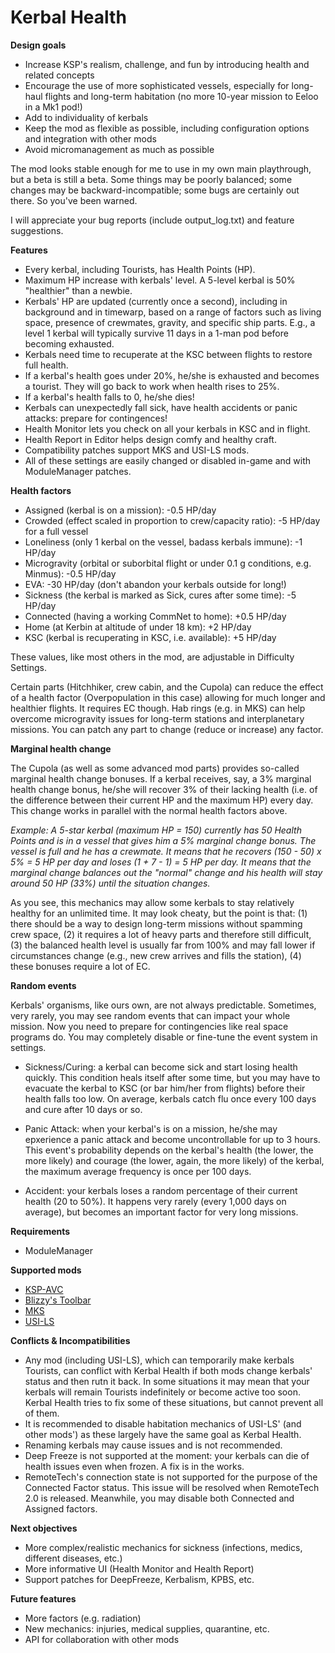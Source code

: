 # Kerbal Health

**Design goals**

- Increase KSP's realism, challenge, and fun by introducing health and related concepts
- Encourage the use of more sophisticated vessels, especially for long-haul flights and long-term habitation (no more 10-year mission to Eeloo in a Mk1 pod!)
- Add to individuality of kerbals
- Keep the mod as flexible as possible, including configuration options and integration with other mods
- Avoid micromanagement as much as possible

The mod looks stable enough for me to use in my own main playthrough, but a beta is still a beta. Some things may be poorly balanced; some changes may be backward-incompatible; some bugs are certainly out there. So you've been warned.

I will appreciate your bug reports (include output_log.txt) and feature suggestions.

**Features**

- Every kerbal, including Tourists, has Health Points (HP).
- Maximum HP increase with kerbals' level. A 5-level kerbal is 50% "healthier" than a newbie.
- Kerbals' HP are updated (currently once a second), including in background and in timewarp, based on a range of factors such as living space, presence of crewmates, gravity, and specific ship parts. E.g., a level 1 kerbal will typically survive 11 days in a 1-man pod before becoming exhausted.
- Kerbals need time to recuperate at the KSC between flights to restore full health.
- If a kerbal's health goes under 20%, he/she is exhausted and becomes a tourist. They will go back to work when health rises to 25%.
- If a kerbal's health falls to 0, he/she dies!
- Kerbals can unexpectedly fall sick, have health accidents or panic attacks: prepare for contingences!
- Health Monitor lets you check on all your kerbals in KSC and in flight.
- Health Report in Editor helps design comfy and healthy craft.
- Compatibility patches support MKS and USI-LS mods.
- All of these settings are easily changed or disabled in-game and with ModuleManager patches.

**Health factors**

- Assigned (kerbal is on a mission): -0.5 HP/day
- Crowded (effect scaled in proportion to crew/capacity ratio): -5 HP/day for a full vessel
- Loneliness (only 1 kerbal on the vessel, badass kerbals immune): -1 HP/day
- Microgravity (orbital or suborbital flight or under 0.1 g conditions, e.g. Minmus): -0.5 HP/day
- EVA: -30 HP/day (don't abandon your kerbals outside for long!)
- Sickness (the kerbal is marked as Sick, cures after some time): -5 HP/day
- Connected (having a working CommNet to home): +0.5 HP/day
- Home (at Kerbin at altitude of under 18 km): +2 HP/day
- KSC (kerbal is recuperating in KSC, i.e. available): +5 HP/day

These values, like most others in the mod, are adjustable in Difficulty Settings.

Certain parts (Hitchhiker, crew cabin, and the Cupola) can reduce the effect of a health factor (Overpopulation in this case) allowing for much longer and healthier flights. It requires EC though. Hab rings (e.g. in MKS) can help overcome microgravity issues for long-term stations and interplanetary missions. You can patch any part to change (reduce or increase) any factor.

**Marginal health change**

The Cupola (as well as some advanced mod parts) provides so-called marginal health change bonuses. If a kerbal receives, say, a 3% marginal health change bonus, he/she will recover 3% of their lacking health (i.e. of the difference between their current HP and the maximum HP) every day. This change works in parallel with the normal health factors above.

*Example: A 5-star kerbal (maximum HP = 150) currently has 50 Health Points and is in a vessel that gives him a 5% marginal change bonus. The vessel is full and he has a crewmate. It means that he recovers (150 - 50) x 5% = 5 HP per day and loses (1 + 7 - 1) = 5 HP per day. It means that the marginal change balances out the "normal" change and his health will stay around 50 HP (33%) until the situation changes.*

As you see, this mechanics may allow some kerbals to stay relatively healthy for an unlimited time. It may look cheaty, but the point is that: (1) there should be a way to design long-term missions without spamming crew space, (2) it requires a lot of heavy parts and therefore still difficult, (3) the balanced health level is usually far from 100% and may fall lower if circumstances change (e.g., new crew arrives and fills the station), (4) these bonuses require a lot of EC.

**Random events**

Kerbals' organisms, like ours own, are not always predictable. Sometimes, very rarely, you may see random events that can impact your whole mission. Now you need to prepare for contingencies like real space programs do. You may completely disable or fine-tune the event system in settings.

- Sickness/Curing: a kerbal can become sick and start losing health quickly. This condition heals itself after some time, but you may have to evacuate the kerbal to KSC (or bar him/her from flights) before their health falls too low. On average, kerbals catch flu once every 100 days and cure after 10 days or so.

- Panic Attack: when your kerbal's is on a mission, he/she may epxerience a panic attack and become uncontrollable for up to 3 hours. This event's probability depends on the kerbal's health (the lower, the more likely) and courage (the lower, again, the more likely) of the kerbal, the maximum average frequency is once per 100 days.

- Accident: your kerbals loses a random percentage of their current health (20 to 50%). It happens very rarely (every 1,000 days on average), but becomes an important factor for very long missions.


**Requirements**

- ModuleManager

**Supported mods**

- [KSP-AVC](http://ksp-avc.cybutek.net)
- [Blizzy's Toolbar](http://forum.kerbalspaceprogram.com/index.php?/topic/55420-120-toolbar-1713-common-api-for-draggableresizable-buttons-toolbar/)
- [MKS](https://github.com/BobPalmer/MKS)
- [USI-LS](https://github.com/BobPalmer/USI-LS)

**Conflicts & Incompatibilities**

- Any mod (including USI-LS), which can temporarily make kerbals Tourists, can conflict with Kerbal Health if both mods change kerbals' status and then rutn it back. In some situations it may mean that your kerbals will remain Tourists indefinitely or become active too soon. Kerbal Health tries to fix some of these situations, but cannot prevent all of them.
- It is recommended to disable habitation mechanics of USI-LS' (and other mods') as these largely have the same goal as Kerbal Health.
- Renaming kerbals may cause issues and is not recommended.
- Deep Freeze is not supported at the moment: your kerbals can die of health issues even when frozen. A fix is in the works.
- RemoteTech's connection state is not supported for the purpose of the Connected Factor status. This issue will be resolved when RemoteTech 2.0 is released. Meanwhile, you may disable both Connected and Assigned factors.

**Next objectives**

- More complex/realistic mechanics for sickness (infections, medics, different diseases, etc.)
- More informative UI (Health Monitor and Health Report)
- Support patches for DeepFreeze, Kerbalism, KPBS, etc.

**Future features**

- More factors (e.g. radiation)
- New mechanics: injuries, medical supplies, quarantine, etc.
- API for collaboration with other mods
